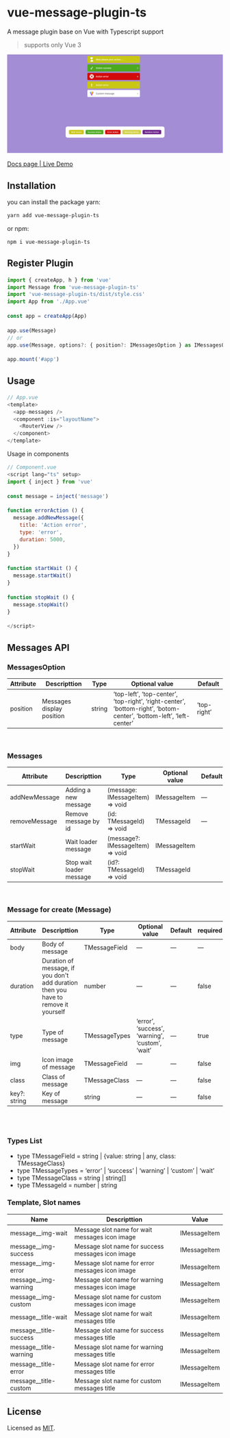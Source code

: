 # vue-message-plugin-ts

A message plugin base on Vue with Typescript support

> supports only Vue 3

![Preview](https://github.com/pxls00/vue-message-plugin-ts/blob/master/preview.png)

[Docs page | Live Demo](https://vue-message-plugin-205f7.web.app/)

## Installation

you can install the package yarn:

```bash
yarn add vue-message-plugin-ts
```

or npm:

```bash
npm i vue-message-plugin-ts
```

## Register Plugin

```js
import { createApp, h } from 'vue'
import Message from 'vue-message-plugin-ts'
import 'vue-message-plugin-ts/dist/style.css'
import App from './App.vue'

const app = createApp(App)

app.use(Message)
// or
app.use(Message, options?: { position?: IMessagesOption } as IMessagesOption)

app.mount('#app')
```

## Usage

```js
// App.vue
<template>
  <app-messages />
  <component :is="layoutName">
    <RouterView />
  </component>
</template>
```

Usage in components

```js
// Component.vue
<script lang="ts" setup>
import { inject } from 'vue'

const message = inject('message')

function errorAction () {
  message.addNewMessage({
    title: 'Action error',
    type: 'error',
    duration: 5000,
  })
}

function startWait () {
  message.startWait()
}

function stopWait () {
  message.stopWait()
}

</script>
```


## Messages API
### MessagesOption
| Attribute | Descripttion | Type | Optional value | Default |
| --- | --- | --- | --- | --- |
| position | Messages display position | string | ‘top-left’, ‘top-center’, ‘top-right’, ‘right-center’, ‘bottom-right’, ‘botom-center’, ‘bottom-left’, ‘left-center’ | ‘top-right’ |

<br />

### Messages
| Attribute | Descripttion | Type | Optional value | Default |
| --- | --- | --- | --- | --- |
| addNewMessage | Adding a new message | (message: IMessageItem) ⇒ void | IMessageItem | — |
| removeMessage | Remove message by id | (id: TMessageId) ⇒ void | TMessageId | — |
| startWait | Wait loader message | (message?: IMessageItem) ⇒ void | IMessageItem |  |
| stopWait | Stop wait loader message | (id?: TMessageId) ⇒ void | TMessageId |  |

<br />

### Message for create (Message)
| Attribute | Descripttion | Type | Optional value | Default | required |
| --- | --- | --- | --- | --- | --- |
| body | Body of message | TMessageField<T> | — | — | — | true |
| duration | Duration of message, if you don't add duration then you have to remove it yourself | number | — | — | false |
| type | Type of message | TMessageTypes | ‘error’, ‘success’, ‘warning’, ‘custom’, ‘wait’ | — | true |
| img | Icon image of message | TMessageField  | — | — | false |
| class | Class of message | TMessageClass | — | — | false |
| key?: string | Key of message | string | — | — | false |

<br />
<br />


### Types List
- type TMessageField = string | {value: string | any, class: TMessageClass}
- type TMessageTypes = ‘error’ | ‘success’ | ‘warning’ | ‘custom’ | ‘wait’
- type TMessageClass = string | string[]
- type TMessageId = number | string

### Template, Slot names
| Name | Descripttion | Value |
| --- | --- | --- |
| message__img-wait | Message slot name for wait messages icon image | IMessageItem |
| message__img-success | Message slot name for success messages icon image | IMessageItem |
| message__img-error | Message slot name for error messages icon image | IMessageItem |
| message__img-warning | Message slot name for warning messages icon image | IMessageItem |
| message__img-custom | Message slot name for custom messages icon image | IMessageItem |
| message__title-wait | Message slot name for wait messages title | IMessageItem |
| message__title-success | Message slot name for success messages title | IMessageItem |
| message__title-warning | Message slot name for warning messages title | IMessageItem |
| message__title-error | Message slot name for error messages title | IMessageItem |
| message__title-custom | Message slot name for custom messages title | IMessageItem |


## License

Licensed as [MIT](https://github.com/pxls00/vue-message-plugin-ts/blob/master/LICENSE).

